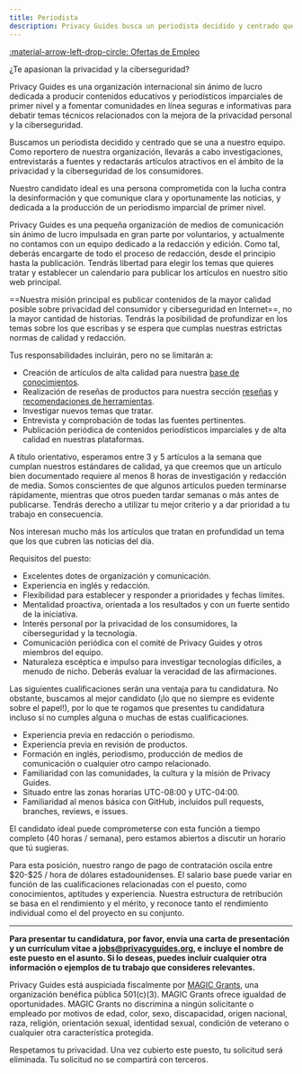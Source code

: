```yaml
---
title: Periodista
description: Privacy Guides busca un periodista decidido y centrado que investigue y escriba regularmente artículos sobre privacidad y ciberseguridad.
---
```


[:material-arrow-left-drop-circle: Ofertas de Empleo](../jobs.md)

¿Te apasionan la privacidad y la ciberseguridad?

Privacy Guides es una organización internacional sin ánimo de lucro dedicada a producir contenidos educativos y periodísticos imparciales de primer nivel y a fomentar comunidades en línea seguras e informativas para debatir temas técnicos relacionados con la mejora de la privacidad personal y la ciberseguridad.

Buscamos un periodista decidido y centrado que se una a nuestro equipo. Como reportero de nuestra organización, llevarás a cabo investigaciones, entrevistarás a fuentes y redactarás artículos atractivos en el ámbito de la privacidad y la ciberseguridad de los consumidores.

Nuestro candidato ideal es una persona comprometida con la lucha contra la desinformación y que comunique clara y oportunamente las noticias, y dedicada a la producción de un periodismo imparcial de primer nivel.

Privacy Guides es una pequeña organización de medios de comunicación sin ánimo de lucro impulsada en gran parte por voluntarios, y actualmente no contamos con un equipo dedicado a la redacción y edición. Como tal, deberás encargarte de todo el proceso de redacción, desde el principio hasta la publicación. Tendrás libertad para elegir los temas que quieres tratar y establecer un calendario para publicar los artículos en nuestro sitio web principal.

\==Nuestra misión principal es publicar contenidos de la mayor calidad posible sobre privacidad del consumidor y ciberseguridad en Internet==, no la mayor cantidad de historias. Tendrás la posibilidad de profundizar en los temas sobre los que escribas y se espera que cumplas nuestras estrictas normas de calidad y redacción.

Tus responsabilidades incluirán, pero no se limitarán a:

- Creación de artículos de alta calidad para nuestra [base de conocimientos](../../basics/why-privacy-matters.md).
- Realización de reseñas de productos para nuestra sección [reseñas](https://www.privacyguides.org/articles/category/reviews) y [recomendaciones de herramientas](../../tools.md).
- Investigar nuevos temas que tratar.
- Entrevista y comprobación de todas las fuentes pertinentes.
- Publicación periódica de contenidos periodísticos imparciales y de alta calidad en nuestras plataformas.

A título orientativo, esperamos entre 3 y 5 artículos a la semana que cumplan nuestros estándares de calidad, ya que creemos que un artículo bien documentado requiere al menos 8 horas de investigación y redacción de media. Somos conscientes de que algunos artículos pueden terminarse rápidamente, mientras que otros pueden tardar semanas o más antes de publicarse. Tendrás derecho a utilizar tu mejor criterio y a dar prioridad a tu trabajo en consecuencia.

Nos interesan mucho más los artículos que tratan en profundidad un tema que los que cubren las noticias del día.

Requisitos del puesto:

- Excelentes dotes de organización y comunicación.
- Experiencia en inglés y redacción.
- Flexibilidad para establecer y responder a prioridades y fechas límites.
- Mentalidad proactiva, orientada a los resultados y con un fuerte sentido de la iniciativa.
- Interés personal por la privacidad de los consumidores, la ciberseguridad y la tecnología.
- Comunicación periódica con el comité de Privacy Guides y otros miembros del equipo.
- Naturaleza escéptica e impulso para investigar tecnologías difíciles, a menudo de nicho. Deberás evaluar la veracidad de las afirmaciones.

Las siguientes cualificaciones serán una ventaja para tu candidatura. No obstante, buscamos al mejor candidato (¡lo que no siempre es evidente sobre el papel!), por lo que te rogamos que presentes tu candidatura incluso si no cumples alguna o muchas de estas cualificaciones.

- Experiencia previa en redacción o periodismo.
- Experiencia previa en revisión de productos.
- Formación en inglés, periodismo, producción de medios de comunicación o cualquier otro campo relacionado.
- Familiaridad con las comunidades, la cultura y la misión de Privacy Guides.
- Situado entre las zonas horarias UTC-08:00 y UTC-04:00.
- Familiaridad al menos básica con GitHub, incluidos pull requests, branches, reviews, e issues.

El candidato ideal puede comprometerse con esta función a tiempo completo (40 horas / semana), pero estamos abiertos a discutir un horario que tú sugieras.

Para esta posición, nuestro rango de pago de contratación oscila entre \$20-$25 / hora de dólares estadounidenses. El salario base puede variar en función de las cualificaciones relacionadas con el puesto, como conocimientos, aptitudes y experiencia. Nuestra estructura de retribución se basa en el rendimiento y el mérito, y reconoce tanto el rendimiento individual como el del proyecto en su conjunto.

---

**Para presentar tu candidatura, por favor, envía una carta de presentación y un currículum vitae a <jobs@privacyguides.org>, e incluye el nombre de este puesto en el asunto. Si lo deseas, puedes incluir cualquier otra información o ejemplos de tu trabajo que consideres relevantes.**

Privacy Guides está auspiciada fiscalmente por [MAGIC Grants](https://magicgrants.org), una organización benéfica pública 501(c)(3). MAGIC Grants ofrece igualdad de oportunidades. MAGIC Grants no discrimina a ningún solicitante o empleado por motivos de edad, color, sexo, discapacidad, origen nacional, raza, religión, orientación sexual, identidad sexual, condición de veterano o cualquier otra característica protegida.

Respetamos tu privacidad. Una vez cubierto este puesto, tu solicitud será eliminada. Tu solicitud no se compartirá con terceros.

